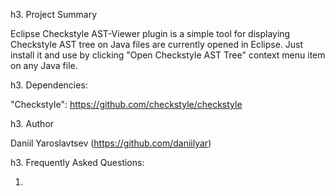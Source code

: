 h3. Project Summary

Eclipse Checkstyle AST-Viewer plugin is a simple tool for displaying Checkstyle AST tree on Java files are currently opened in Eclipse.
Just install it and use by clicking "Open Checkstyle AST Tree" context menu item on any Java file.

h3. Dependencies:

"Checkstyle": https://github.com/checkstyle/checkstyle

h3. Author

Daniil Yaroslavtsev (https://github.com/daniilyar)

h3. Frequently Asked Questions:

1. 

